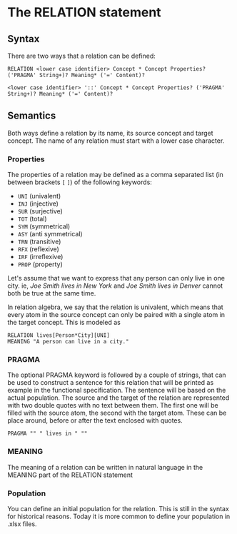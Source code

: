 # The RELATION statement

## Syntax
There are two ways that a relation can be defined:

```
RELATION <lower case identifier> Concept * Concept Properties? ('PRAGMA' String+)? Meaning* ('=' Content)?
```
  
```
<lower case identifier> '::' Concept * Concept Properties? ('PRAGMA' String+)? Meaning* ('=' Content)?
```
## Semantics
Both ways define a relation by its name, its source concept and target concept. The name of any relation must start with a lower case character. 

### Properties
The properties of a relation may be defined as a comma separated list (in between brackets `[` `]`) of the following keywords:
* `UNI` (univalent)
* `INJ` (injective)
* `SUR` (surjective)
* `TOT` (total)
* `SYM` (symmetrical)
* `ASY` (anti symmetrical)
* `TRN` (transitive)
* `RFX` (reflexive)
* `IRF` (irreflexive)
* `PROP` (property)

Let's assume that we want to express that any person can only live in one city. ie, *Joe Smith lives in New York* and *Joe Smith lives in Denver* cannot both be true at the same time. 

In relation algebra, we say that the relation is univalent, which means that every atom in the source concept can only be paired with a single atom in the target concept. This is modeled as

    RELATION lives[Person*City][UNI]
    MEANING "A person can live in a city."


### PRAGMA
The optional PRAGMA keyword is followed by a couple of strings, that can be used to construct a sentence for this relation that will be printed as example in the functional specification. The sentence will be based on the actual population.
The source and the target of the relation are represented with two double quotes with no text between them. The first one will be filled with the source atom, the second with the target atom. These can be place around, before or after the text enclosed with quotes. 

```
PRAGMA "" " lives in " ""
```

### MEANING

The meaning of a relation can be written in natural language in the MEANING part of the RELATION statement


### Population
You can define an initial population for the relation. This is still in the syntax for historical reasons. Today it is more common to define your population in .xlsx files. 


